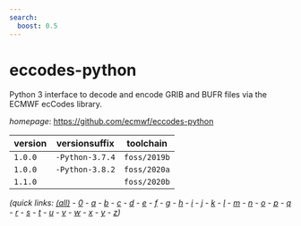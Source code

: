 ```yaml
---
search:
  boost: 0.5
---
```

# eccodes-python

Python 3 interface to decode and encode GRIB and BUFR files via the ECMWF ecCodes library.

*homepage*: <https://github.com/ecmwf/eccodes-python>

version | versionsuffix | toolchain
--------|---------------|----------
``1.0.0`` | ``-Python-3.7.4`` | ``foss/2019b``
``1.0.0`` | ``-Python-3.8.2`` | ``foss/2020a``
``1.1.0`` |  | ``foss/2020b``


*(quick links: [(all)](../index.md) - [0](../0/index.md) - [a](../a/index.md) - [b](../b/index.md) - [c](../c/index.md) - [d](../d/index.md) - [e](../e/index.md) - [f](../f/index.md) - [g](../g/index.md) - [h](../h/index.md) - [i](../i/index.md) - [j](../j/index.md) - [k](../k/index.md) - [l](../l/index.md) - [m](../m/index.md) - [n](../n/index.md) - [o](../o/index.md) - [p](../p/index.md) - [q](../q/index.md) - [r](../r/index.md) - [s](../s/index.md) - [t](../t/index.md) - [u](../u/index.md) - [v](../v/index.md) - [w](../w/index.md) - [x](../x/index.md) - [y](../y/index.md) - [z](../z/index.md))*

